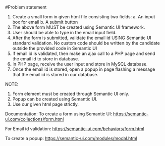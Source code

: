 #Problem statement

1.	Create a small form in given html file consisting two fields:
a.	An input box for email
b.	A submit button
2.	The above form MUST be created using Semantic UI framework.
3.	User should be able to type in the email input field.
4.	After the form is submitted, validate the email id USING Semantic UI standard validation. No custom code should be written by the candidate outside the provided code in Semantic UI
5.	If email id is validated, then make an ajax call to a PHP page and send the email id to store in database.
6.	In PHP page, receive the user input and store in MySQL database.
7.	Once the email id is stored, open a popup in page flashing a message that the email id is stored in our database.

NOTE:
1.	Form element must be created through Semantic UI only.
2.	Popup can be created using Semantic UI.
3.	Use our given html page strictly.

Documentation:
To create a form using Semantic UI:
https://semantic-ui.com/collections/form.html

For Email id validation:
https://semantic-ui.com/behaviors/form.html

To create a popup:
https://semantic-ui.com/modules/modal.html

